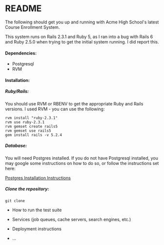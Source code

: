 # README

The following should get you up and running with Acme High School's latest Course Enrollment System.

This system runs on Rails 2.3.1 and Ruby 5, as I ran into a bug with Rails 6 and Ruby 2.5.0 when trying to get the initial system running. I did report this.

#### Dependencies:
- Postgresql
- RVM

#### Installation:

##### Ruby/Rails:

You should use RVM or RBENV to get the appropriate Ruby and Rails versions. I used RVM - you can use the following:

```
rvm install "ruby-2.3.1"
rvm use ruby-2.3.1
rvm gemset create rails5
rvm gemset use rails5
gem install rails -v 5.2.4
```
##### Database:

You will need Postgres installed. If you do not have Postgresql installed, you may google some instructions on how to do so, or follow the instructions set here:

[Postgres Installation Instructions](https://www.2ndquadrant.com/en/blog/pginstaller-install-postgresql/)

##### Clone the repository:

```
git clone 
```

* How to run the test suite

* Services (job queues, cache servers, search engines, etc.)

* Deployment instructions

* ...
